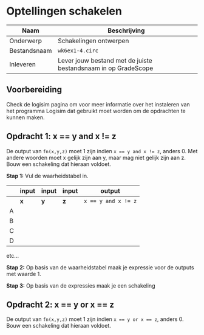 # Optellingen schakelen

<!-- elektrisch schema, een circuitdiagram of schakelschema -->

| Naam         | Beschrijving                                                   |
|--------------|----------------------------------------------------------------|
| Onderwerp    | Schakelingen ontwerpen                                         |
| Bestandsnaam | `wk6ex1-4.circ`                                                |
| Inleveren    | Lever jouw bestand met de juiste bestandsnaam in op GradeScope |

## Voorbereiding

Check de logisim pagina om voor meer informatie over het instaleren van het programma Logisim dat gebruikt moet worden om de opdrachten te kunnen maken. 


## Opdracht 1: x == y and x != z
De output van `fn(x,y,z)` moet 1 zijn indien `x == y and x != z`, anders 0. Met andere woorden moet x gelijk zijn aan y, maar mag niet gelijk zijn aan z.  Bouw een schakeling dat hieraan voldoet. 

**Stap 1:** Vul de waarheidstabel in.

|   | input | input | input | output   |
|---|-------|-------|-------|----------|
|   | **x** | **y** | **z** | `x == y and x != z` |
| A |    |    | |       |
| B |    |    | |       |
| C |    |    | |       |
| D |    |    | |       |
etc...

**Stap 2:** Op basis van de waarheidstabel maak je expressie voor de outputs met waarde 1. 

**Stap 3:** Op basis van de expressies maak je een schakeling


## Opdracht 2: x == y or x == z

De output van `fn(x,y,z)` moet 1 zijn indien `x == y or x == z`, anders 0. Bouw een schakeling dat hieraan voldoet. 